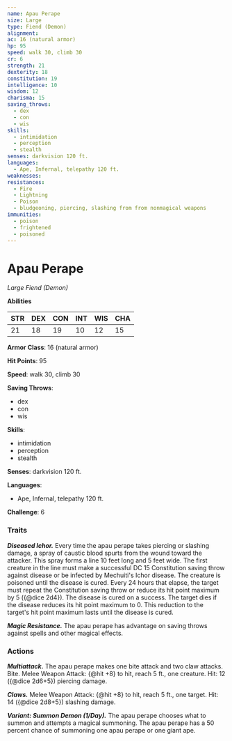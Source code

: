 ```yaml
---
name: Apau Perape
size: Large
type: Fiend (Demon)
alignment: 
ac: 16 (natural armor)
hp: 95
speed: walk 30, climb 30
cr: 6
strength: 21
dexterity: 18
constitution: 19
intelligence: 10
wisdom: 12
charisma: 15
saving_throws:
  - dex
  - con
  - wis
skills:
  - intimidation
  - perception
  - stealth
senses: darkvision 120 ft.
languages:
  - Ape, Infernal, telepathy 120 ft.
weaknesses:
resistances:
  - Fire
  - Lightning
  - Poison
  - bludgeoning, piercing, slashing from from nonmagical weapons
immunities:
  - poison
  - frightened
  - poisoned
---
```


# Apau Perape

*Large Fiend (Demon)*

**Abilities**

| STR | DEX | CON | INT | WIS | CHA |
| --- | --- | --- | --- | --- | --- |
| 21 | 18 | 19 | 10 | 12 | 15 |

**Armor Class**: 16 (natural armor)

**Hit Points**: 95

**Speed**: walk 30, climb 30

**Saving Throws**:
  - dex
  - con
  - wis

**Skills**:
  - intimidation
  - perception
  - stealth

**Senses**: darkvision 120 ft.

**Languages**:
  - Ape, Infernal, telepathy 120 ft.

**Challenge**: 6

### Traits
***Diseased Ichor.*** Every time the apau perape takes piercing or slashing damage, a spray of caustic blood spurts from the wound toward the attacker. This spray forms a line 10 feet long and 5 feet wide. The first creature in the line must make a successful DC 15 Constitution saving throw against disease or be infected by Mechuiti's Ichor disease. The creature is poisoned until the disease is cured. Every 24 hours that elapse, the target must repeat the Constitution saving throw or reduce its hit point maximum by 5 ({@dice 2d4}). The disease is cured on a success. The target dies if the disease reduces its hit point maximum to 0. This reduction to the target's hit point maximum lasts until the disease is cured.

***Magic Resistance.*** The apau perape has advantage on saving throws against spells and other magical effects.

### Actions
***Multiattack.*** The apau perape makes one bite attack and two claw attacks. Bite. Melee Weapon Attack: {@hit +8} to hit, reach 5 ft., one creature. Hit: 12 ({@dice 2d6+5}) piercing damage.

***Claws.*** Melee Weapon Attack: {@hit +8} to hit, reach 5 ft., one target. Hit: 14 ({@dice 2d8+5}) slashing damage.

***Variant: Summon Demon (1/Day).*** The apau perape chooses what to summon and attempts a magical summoning. The apau perape has a 50 percent chance of summoning one apau perape or one giant ape.

